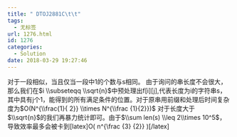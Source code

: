 ```yaml
---
title: " DTOJ2881C\t\t"
tags:
  - 无标签
url: 1276.html
id: 1276
categories:
  - Solution
date: 2018-03-29 19:27:46
---
```


对于一段相似，当且仅当一段中1的个数与s相同。 由于询问的串长度不会很大，那么我们在$i \\subseteqq \\sqrt{n}$中预处理出f\[i\]\[j\],代表长度为i的字符串s，其中具有j个1，能得到的所有满足条件的位置。对于原串用前缀和处理后时间复杂度为$O(N^{\\frac{1}{ 2}} \\times N^{\\frac {1}{2}})$ 对于长度大于$\\sqrt{n}$的我们再暴力统计即可。由于$\\sum len(s) \\leq 2\\times 10^5$，导致效率最多会被卡到\[latex\]O( n^{\\frac {3} {2}} )\[/latex\]
